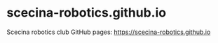 # scecina-robotics.github.io
Scecina robotics club GitHub pages: https://scecina-robotics.github.io
